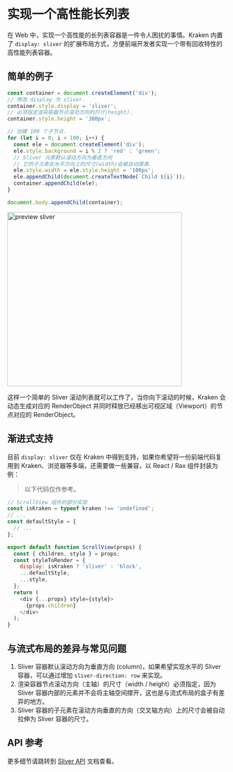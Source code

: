 # 实现一个高性能长列表

在 Web 中，实现一个高性能的长列表容器是一件令人困扰的事情。Kraken 内置了 `display: sliver` 的扩展布局方式，方便前端开发者实现一个带有回收特性的高性能列表容器。

## 简单的例子

```js
const container = document.createElement('div');
// 修改 display 为 sliver.
container.style.display = 'sliver';
// 必须指定渲染容器节点滚动方向的尺寸(height).
container.style.height = '300px';

// 创建 100 个子节点.
for (let i = 0; i < 100; i++) {
  const ele = document.createElement('div');
  ele.style.background = i % 2 ? 'red' : 'green';
  // Sliver 元素默认滚动方向为垂直方向
  // 它的子元素在水平方向上的尺寸(width)会被自动撑满.
  ele.style.width = ele.style.height = '100px';
  ele.appendChild(document.createTextNode(`Child ${i}`));
  container.appendChild(ele);
}

document.body.appendChild(container);
```

<img alt="preview sliver" src="https://gw.alicdn.com/imgextra/i4/O1CN014V4OnE1opzuqrz8cy_!!6000000005275-2-tps-974-1904.png" width=400 />

这样一个简单的 Sliver 滚动列表就可以工作了，当你向下滚动的时候，Kraken 会动态生成对应的 RenderObject 并同时释放已经移出可视区域（Viewport）的节点对应的 RenderObject。

## 渐进式支持

目前 `display: sliver` 仅在 Kraken 中得到支持，如果你希望将一份前端代码复用到 Kraken、浏览器等多端，还需要做一些兼容，以 React / Rax 组件封装为例：

> 以下代码仅作参考。

```js
// ScrollView 组件的部分实现
const isKraken = typeof kraken !== 'undefined';
// ...
const defaultStyle = {
  // ...
};

export default function ScrollView(props) {
  const { children, style } = props;
  const styleToRender = {
    display: isKraken ? 'sliver' : 'block',
    ...defaultStyle,
    ...style,
  };
  return (
    <div {...props} style={style}>
      {props.children}
    </div>
  );
}
```

## 与流式布局的差异与常见问题

1. Sliver 容器默认滚动方向为垂直方向 (column)，如果希望实现水平的 Sliver 容器，可以通过增加 `sliver-direction: row` 来实现。
2. 渲染容器节点滚动方向（主轴）的尺寸（width / height）必须指定，因为 Sliver 容器内部的元素并不会将主轴空间撑开，这也是与流式布局的盒子有差异的地方。
3. Sliver 容器的子元素在滚动方向垂直的方向（交叉轴方向）上的尺寸会被自动拉伸为 Sliver 容器的尺寸。

## API 参考

更多细节请跳转到 [Sliver API](/api/extension/sliver) 文档查看。

